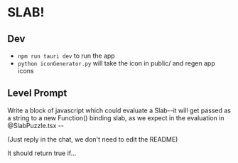 # SLAB!

## Dev
- `npm run tauri dev` to run the app
- `python iconGenerator.py` will take the icon in public/ and regen app icons

## Level Prompt

Write a block of javascript which could evaluate a Slab--it will get passed as a string to a new Function() binding slab, as we expect in the evaluation in @SlabPuzzle.tsx --

(Just reply in the chat, we don't need to edit the README)

It should return true if...


